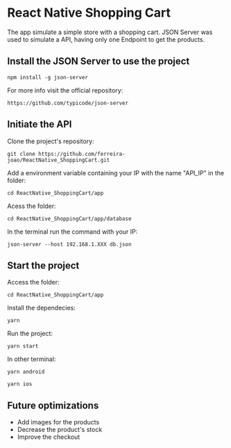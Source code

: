 # React Native Shopping Cart
The app simulate a simple store with a shopping cart. JSON Server was used to simulate a API, having only one Endpoint to get the products.

## Install the JSON Server to use the project
```
npm install -g json-server
```
For more info visit the official repository:
```
https://github.com/typicode/json-server
```
## Initiate the API
Clone the project's repository:
```
git clone https://github.com/ferreira-joao/ReactNative_ShoppingCart.git
```
Add a environment variable containing your IP with the name "API_IP" in the folder:
```
cd ReactNative_ShoppingCart/app
```
Acess the folder:
```
cd ReactNative_ShoppingCart/app/database
```
In the terminal run the command with your IP:
```
json-server --host 192.168.1.XXX db.json
```

## Start the project
Access the folder:
```
cd ReactNative_ShoppingCart/app
```
Install the dependecies:
```
yarn
```
Run the project:
```
yarn start
```
In other terminal:
```
yarn android
```
```
yarn ios
```

## Future optimizations
- Add images for the products
- Decrease the product's stock
- Improve the checkout

